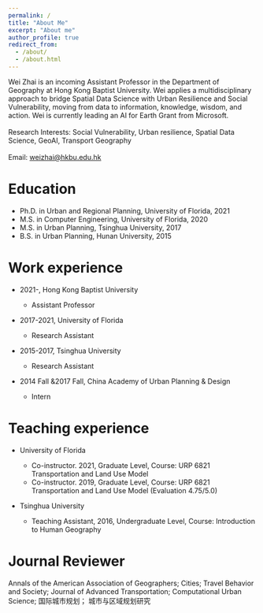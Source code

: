 ```yaml
---
permalink: /
title: "About Me"
excerpt: "About me"
author_profile: true
redirect_from: 
  - /about/
  - /about.html
---
```


Wei Zhai is an incoming Assistant Professor in the Department of Geography at Hong Kong Baptist University. Wei  applies a multidisciplinary approach to bridge Spatial Data Science with Urban Resilience and Social Vulnerability, moving from data to information, knowledge, wisdom, and action. Wei is currently leading an AI for Earth Grant from Microsoft.
<br/><br/> 
Research Interests: Social Vulnerability, Urban resilience, Spatial Data Science, GeoAI, Transport Geography
<br/><br/> 
Email: weizhai@hkbu.edu.hk

Education
======
* Ph.D. in Urban and Regional Planning, University of Florida, 2021
* M.S. in Computer Engineering, University of Florida, 2020
* M.S. in Urban Planning, Tsinghua University, 2017
* B.S. in Urban Planning, Hunan University, 2015

Work experience
======
* 2021-, Hong Kong Baptist University
  * Assistant Professor

* 2017-2021, University of Florida
  * Research Assistant

* 2015-2017, Tsinghua University
  * Research Assistant

* 2014 Fall &2017 Fall, China Academy of Urban Planning & Design
  * Intern

Teaching experience
======
* University of Florida
  * Co-instructor. 2021, Graduate Level, Course: URP 6821 Transportation and Land Use Model
  * Co-instructor. 2019, Graduate Level, Course: URP 6821 Transportation and Land Use Model (Evaluation 4.75/5.0)  

* Tsinghua University
  * Teaching Assistant, 2016, Undergraduate Level, Course: Introduction to Human Geography

Journal Reviewer
======
Annals of the American Association of Geographers; 
Cities; 
Travel Behavior and Society; 
Journal of Advanced Transportation; 
Computational Urban Science;
国际城市规划；
城市与区域规划研究
